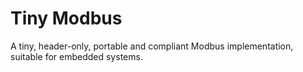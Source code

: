 # Tiny Modbus

A tiny, header-only, portable and compliant Modbus implementation, suitable for embedded systems. 